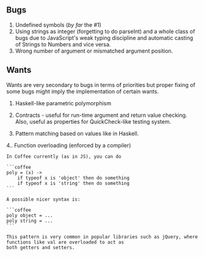 
## Bugs

1. Undefined symbols (*by far* the #1)
2. Using strings as integer (forgetting to do parseInt) and a whole class of bugs due to JavaScript's weak typing
discipline and automatic casting of Strings to Numbers and vice versa.
3. Wrong number of argument or mismatched argument position.

## Wants

Wants are very secondary to bugs in terms of priorities but proper fixing of some bugs might imply the implementation
of certain wants. 

1. Haskell-like parametric polymorphism
        
2. Contracts - useful for run-time argument and return value checking. Also, useful as properties for QuickCheck-like
   testing system.
   
3. Pattern matching based on values like in Haskell.

4.. Function overloading (enforced by a compiler)
    
    In Coffee currently (as in JS), you can do 
    
    ```coffee
    poly = (x) ->
        if typeof x is 'object' then do something
        if typeof x is 'string' then do something
    ```
    
    A possible nicer syntax is:
    
    ```coffee 
    poly object = ...
    poly string = ...
    ```
    
    This pattern is very common in popular libraries such as jQuery, where functions like val are overloaded to act as
    both getters and setters.